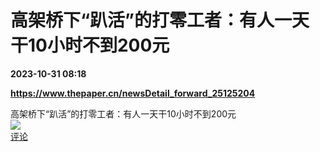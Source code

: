 # 高架桥下“趴活”的打零工者：有人一天干10小时不到200元

**2023-10-31 08:18**

**https://www.thepaper.cn/newsDetail_forward_25125204**

高架桥下“趴活”的打零工者：有人一天干10小时不到200元  
![](https://img3.chouti.com/CHOUTI_231031_52D1FEB3BC0F425598133173B17FCCFE.jpg)  
[评论](https://m.chouti.com/link/40455832)